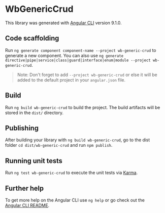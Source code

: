 # WbGenericCrud

This library was generated with [Angular CLI](https://github.com/angular/angular-cli) version 9.1.0.

## Code scaffolding

Run `ng generate component component-name --project wb-generic-crud` to generate a new component. You can also use `ng generate directive|pipe|service|class|guard|interface|enum|module --project wb-generic-crud`.
> Note: Don't forget to add `--project wb-generic-crud` or else it will be added to the default project in your `angular.json` file. 

## Build

Run `ng build wb-generic-crud` to build the project. The build artifacts will be stored in the `dist/` directory.

## Publishing

After building your library with `ng build wb-generic-crud`, go to the dist folder `cd dist/wb-generic-crud` and run `npm publish`.

## Running unit tests

Run `ng test wb-generic-crud` to execute the unit tests via [Karma](https://karma-runner.github.io).

## Further help

To get more help on the Angular CLI use `ng help` or go check out the [Angular CLI README](https://github.com/angular/angular-cli/blob/master/README.md).
